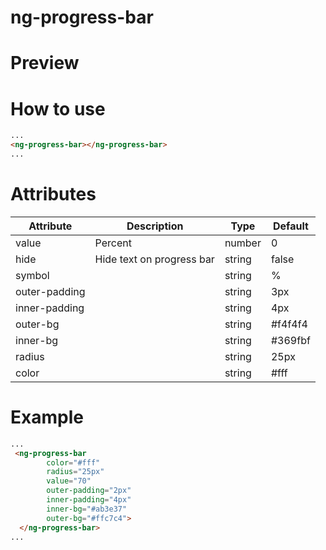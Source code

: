 # ng-progress-bar

# Preview

# How to use

```html
...
<ng-progress-bar></ng-progress-bar>
...
```


# Attributes 

Attribute     | Description                                     | Type   | Default
------------- | ----------------------------------------------- | ------ | -------------
value   | Percent         | number    | 0
hide   | Hide text on progress bar    | string | false
symbol          |           | string | %
outer-padding   |  | string | 3px
inner-padding   |  | string | 4px
outer-bg   |                               | string | #f4f4f4
inner-bg   |                               | string | #369fbf
radius   |                               | string | 25px
color   |                               | string | #fff

# Example

```html
...
 <ng-progress-bar 
        color="#fff"
        radius="25px"
        value="70"
        outer-padding="2px"
        inner-padding="4px"
        inner-bg="#ab3e37"
        outer-bg="#ffc7c4">
  </ng-progress-bar>
...
```

